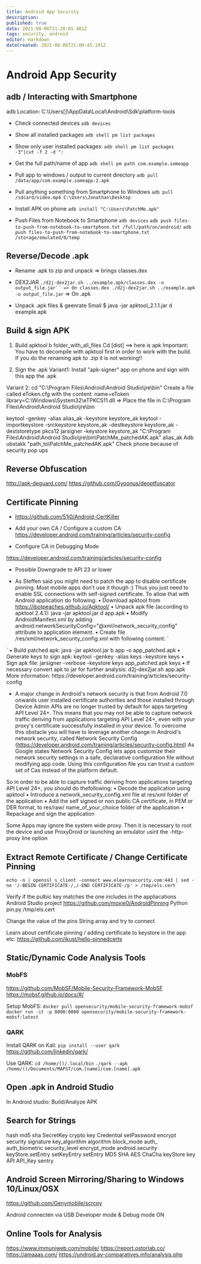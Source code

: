 ```yaml
---
title: Android App Security
description: 
published: true
date: 2021-08-06T21:28:01.481Z
tags: security, android
editor: markdown
dateCreated: 2021-08-06T21:00:45.191Z
---
```


# Android App Security

## adb / Interacting with Smartphone
adb Location: C:\Users\[]\AppData\Local\Android\Sdk\platform-tools

- Check connected devices
`adb devices`

- Show all installed packages
`adb shell pm list packages`

- Show only user installed packages:
`adb shell pm list packages -3"|cut -f 2 -d ":`

- Get the full path/name of app
`adb shell pm path com.example.someapp`
- Pull app to windows / output to current directory
`adb pull /data/app/com.example.someapp-2.apk`

- Pull anything something from Smartphone to Windows
`adb pull /sdcard/video.mp4 C:\Users\Jonathan\Desktop`

- Install APK on phone
`adb install "C:\Users\PatchMe.apk"`

- Push Files from Notebook to Smartphone
`adb devices`
`adb push files-to-push-from-notebook-to-smartphone.txt /full/path/on/android/`
`adb push files-to-push-from-notebook-to-smartphone.txt /storage/emulated/0/temp`

## Reverse/Decode .apk
- Rename .apk to zip and unpack => brings classes.dex
- DEX2JAR 
		`./d2j-dex2jar.sh ../example.apk/classes.dex -o output_file.jar`` => On classes.dex
		./d2j-dex2jar.sh ../example.apk -o output_file.jar` => On .apk

- Unpack .apk files & geenrate Smali
		$ java -jar apktool_2.1.1.jar d example.apk 

## Build & sign APK
1. Build
apktool b folder_with_all_files
Cd [dist]   ==> here is apk
Important: You have to decompile with apktool first in order to work with the build. If you do the renaming apk to .zip it is not working!!

2. Sign the .apk
Variant1: Install "apk-signer" app on phone and sign with this app the .apk

Variant 2:  cd "C:\Program Files\Android\Android Studio\jre\bin"
Create a file called eToken.cfg with the content:
name=eToken
library=C:\Windows\System32\eTPKCS11.dll
=> Place the file in C:\Program Files\Android\Android Studio\jre\bin

keytool -genkey -alias alias_ak -keystore keystore_ak
keytool -importkeystore -srckeystore keystore_ak -destkeystore keystore_ak -deststoretype pkcs12
jarsigner -keystore keystore_ak "C:\Program Files\Android\Android Studio\jre\bin\PatchMe_patchedAK.apk" alias_ak
Adb ubstakk "path_to\PatchMe_patchedAK.apk"
Check phone because of security pop ups

## Reverse Obfuscation
http://apk-deguard.com/
https://github.com/Gyoonus/deoptfuscator

## Certificate Pinning
- https://github.com/51j0/Android-CertKiller

- Add your own CA / Configure a custom CA
https://developer.android.com/training/articles/security-config

- Configure CA in Debugging Mode

https://developer.android.com/training/articles/security-config

- Possible Downgrade to API 23 or lower

- As Steffen said you might need to patch the app to disable certificate pinning. Most mobile apps don't use it though :) Thus you just need to enable SSL connections with self-signed certificate. To allow that with Android application do following:
	• Download apktool from https://ibotpeaches.github.io/Apktool/
	• Unpack apk file (according to apktool 2.4.1): java -jar apktool.jar d app.apk
	• Modify AndroidManifest.xml by adding android:networkSecurityConfig="@xml/network_security_config" attribute to application element.
	• Create file /res/xml/network_security_config.xml with following content:
`<?xml version="1.0" encoding="utf-8"?>
<network-security-config>
    <base-config>
        <trust-anchors>
            <certificates src="system" />
            <certificates src="user" />
        </trust-anchors>
    </base-config>
</network-security-config>`
	• Build patched apk: java -jar apktool.jar b app -o app_patched.apk
	• Generate keys to sign apk: keytool -genkey -alias keys -keystore keys
	• Sign apk file: jarsigner -verbose -keystore keys app_patched.apk keys
	• If necessary convert apk to jar for further analysis: d2j-dex2jar.sh app.apk
More information: https://developer.android.com/training/articles/security-config
<https://stackoverflow.com/questions/52862256/charles-proxy-for-mobile-apps-that-use-ssl-pinning> 

- A major change in Android's network security is that from Android 7.0 onwards user installed certificate authorities and
those installed through Device Admin APIs are no longer trusted by default for apps targeting API Level 24+. This means that you may not be able to capture network traffic deriving from applications targeting API Level 24+, even with your proxy's certificate successfully installed in your device.
To overcome this obstacle you will have to leverage another change in Android's network security, called Network Security
Config (https://developer.android.com/training/articles/security-config.html)
 As Google states Network Security Config lets apps customize their network security settings in a safe, declarative configuration file without modifying app code. Using this configuration file you can trust a custom set of Cas instead of the platform default.

So in order to be able to capture traffic deriving from applications targeting API Level 24+, you should do thefollowing:
• Decode the application using apktool
• Introduce a network_security_config.xml file at res/xml folder of the application
• Add the self signed or non public CA certificate, in PEM or DER format, to res/raw/ name_of_your_choice folder of the
application
• Repackage and sign the application

Some Apps may ignore the system wide proxy. Then it is necessary to root the device and use ProxyDroid or launching an emulator usint the -http-proxy line option


## Extract Remote Certificate / Change Certificate Pinning
`echo -n | openssl s_client -connect www.elearnsecurity.com:443 | sed -ne '/-BEGIN CERTIFICATE-/,/-END CERTIFICATE-/p' > /tmp/els.cert`

Verify if the pulbic key matches the one includes in the appliacations Android Studio project
https://github.com/moxie0/AndroidPinning
Python pin.py /tmp/els.cert

Change the value of the pins String array and try to connect

Learn about certificate pinning / adding certificate to keystore in the app etc:
https://github.com/ikust/hello-pinnedcerts


## Static/Dynamic Code Analysis Tools

### MobFS
https://github.com/MobSF/Mobile-Security-Framework-MobSF
https://mobsf.github.io/docs/#/

Setup MobFS:
`docker pull opensecurity/mobile-security-framework-mobsf`
`docker run -it -p 8000:8000 opensecurity/mobile-security-framework-mobsf:latest`

### QARK
Install QARK on Kali:
`pip install --user qark`
https://github.com/linkedin/qark/

Use QARK:
`cd /home/()/.local/bin`
`./qark --apk /home/()/Documents/MAPST/com.[name]/com.[name].apk`


## Open .apk in Android Studio
In Android studio: Build/Analyze APK


## Search for Strings
hash
md5
sha
SecretKey
crypto
key
Credential 
setPassword
encrypt
security
signature
key_algorithm
algorithm
block_mode
auth_
auth_biometric
security_level
encrypt_mode
android.security
keyStore.setEntry
setKeyEntry
setEntry
MD5
SHA
AES
ChaCha
keyStore
key
API
API_Key
sentry

## Android Screen Mirroring/Sharing to Windows 10/Linux/OSX
https://github.com/Genymobile/scrcpy

Android connecten via USB
Developer mode & Debug mode ON

## Online Tools for Analysis
https://www.immuniweb.com/mobile/
https://report.ostorlab.co/
https://amaaas.com/
https://undroid.av-comparatives.info/analysis.php